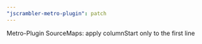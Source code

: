 ```yaml
---
"jscrambler-metro-plugin": patch
---
```


Metro-Plugin SourceMaps: apply columnStart only to the first line
